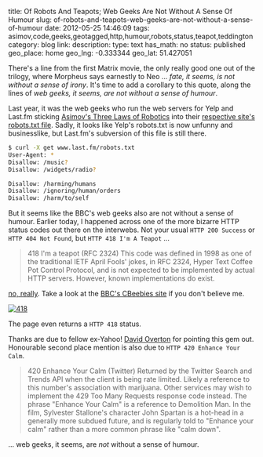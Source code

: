 title: Of Robots And Teapots; Web Geeks Are Not Without A Sense Of Humour
slug: of-robots-and-teapots-web-geeks-are-not-without-a-sense-of-humour
date: 2012-05-25 14:46:09
tags: asimov,code,geeks,geotagged,http,humour,robots,status,teapot,teddington
category: blog
link: 
description: 
type: text
has_math: no
status: published
geo_place: home
geo_lng: -0.333344
geo_lat: 51.427051

There's a line from the first Matrix movie, the only really good one out of the trilogy, where Morpheus says earnestly to Neo ... *fate, it seems, is not without a sense of irony*. It's time to add a corollary to this quote, along the lines of *web geeks, it seems, are not without a sense of humour*.

Last year, it was the web geeks who run the web servers for Yelp and Last.fm sticking [Asimov's Three Laws of Robotics](https://en.wikipedia.org/wiki/Three_Laws_of_Robotics "https://en.wikipedia.org/wiki/Three_Laws_of_Robotics") into their [respective site's robots.txt file](/2010/10/18/creative-use-of-robots/ "/2010/10/18/creative-use-of-robots/"). Sadly, it looks like Yelp's robots.txt is now unfunny and businesslike, but Last.fm's subversion of this file is still there.

<!-- TEASER_END -->


```bash
$ curl -X get www.last.fm/robots.txt
User-Agent: *
Disallow: /music?
Disallow: /widgets/radio?

Disallow: /harming/humans
Disallow: /ignoring/human/orders
Disallow: /harm/to/self
```

But it seems like the BBC's web geeks also are not without a sense of humour. Earlier today, I happened across one of the more bizarre HTTP status codes out there on the interwebs. Not your usual `HTTP 200 Success` or `HTTP 404 Not Found`, but `HTTP 418 I'm A Teapot` ...

> 418 I'm a teapot (RFC 2324)
> This code was defined in 1998 as one of the traditional IETF April Fools' jokes, in RFC 2324, Hyper Text Coffee Pot Control Protocol, and is not expected to be implemented by actual HTTP servers. However, known implementations do exist.


[no, really](https://en.wikipedia.org/wiki/List_of_HTTP_status_codes "https://en.wikipedia.org/wiki/List_of_HTTP_status_codes"). Take a look at the [BBC's CBeebies site](https://www.bbc.co.uk/cbeebies/418 "https://www.bbc.co.uk/cbeebies/418") if you don't believe me.

[![](/wp-content/uploads/2012/05/418-1024x749.jpg "418")](/wp-content/uploads/2012/05/418.jpg "/wp-content/uploads/2012/05/418.jpg")

The page even returns a `HTTP 418` status.

Thanks are due to fellow ex-Yahoo! [David Overton](https://www.facebook.com/david.overton "https://www.facebook.com/david.overton") for pointing this gem out. Honourable second place mention is also due to `HTTP 420 Enhance Your Calm`.

> 420 Enhance Your Calm (Twitter)
> Returned by the Twitter Search and Trends API when the client is being rate limited. Likely a reference to this number's association with marijuana. Other services may wish to implement the 429 Too Many Requests response code instead. The phrase "Enhance Your Calm" is a reference to Demolition Man. In the film, Sylvester Stallone's character John Spartan is a hot-head in a generally more subdued future, and is regularly told to "Enhance your calm" rather than a more common phrase like "calm down".


... web geeks, it seems, are *not* without a sense of humour.


